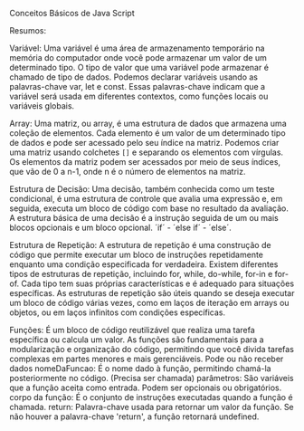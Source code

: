 Conceitos Básicos de Java Script

Resumos:

Variável:
Uma variável é uma área de armazenamento temporário na memória do computador onde você pode armazenar um valor de um determinado tipo. O tipo de valor que uma variável pode armazenar é chamado de tipo de dados. 
Podemos declarar variáveis usando as palavras-chave var, let e const. Essas palavras-chave indicam que a variável será usada em diferentes contextos, como funções locais ou variáveis globais.

Array:
Uma matriz, ou array, é uma estrutura de dados que armazena uma coleção de elementos. Cada elemento é um valor de um determinado tipo de dados e pode ser acessado pelo seu índice na matriz.
Podemos criar uma matriz usando colchetes `[]` e separando os elementos com vírgulas.
Os elementos da matriz podem ser acessados por meio de seus índices, que vão de 0 a n-1, onde n é o número de elementos na matriz.

Estrutura de Decisão:
Uma decisão, também conhecida como um teste condicional, é uma estrutura de controle que avalia uma expressão e, em seguida, executa um bloco de código com base no resultado da avaliação.
A estrutura básica de uma decisão é a instrução seguida de um ou mais blocos opcionais e um bloco opcional. ´if´ - ´else if´ - ´else´.

Estrutura de Repetição:
A estrutura de repetição é uma construção de código que permite executar um bloco de instruções repetidamente enquanto uma condição especificada for verdadeira.
Existem diferentes tipos de estruturas de repetição, incluindo for, while, do-while, for-in e for-of. Cada tipo tem suas próprias características e é adequado para situações específicas.
As estruturas de repetição são úteis quando se deseja executar um bloco de código várias vezes, como em laços de iteração em arrays ou objetos, ou em laços infinitos com condições específicas.

Funções: 
É um bloco de código reutilizável que realiza uma tarefa específica ou calcula um valor.
As funções são fundamentais para a modularização e organização do código, permitindo que você divida tarefas complexas em partes menores e mais gerenciáveis. Pode ou não receber dados
nomeDaFuncao: É o nome dado à função, permitindo chamá-la posteriormente no código. (Precisa ser chamada)
parâmetros: São variáveis que a função aceita como entrada. Podem ser opcionais ou obrigatórios.
corpo da função: É o conjunto de instruções executadas quando a função é chamada.
return: Palavra-chave usada para retornar um valor da função. Se não houver a palavra-chave 'return', a função retornará undefined.
